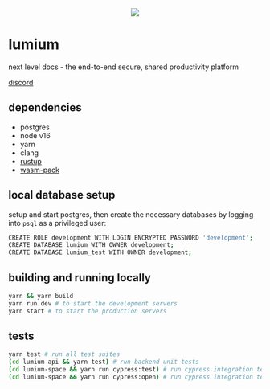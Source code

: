 <div align="center">
    <image src="https://raw.githubusercontent.com/D3PSI/lumium/develop/lumium-space/public/logo/parts/fg/icon.svg"></image>
</div>

# lumium
next level docs - the end-to-end secure, shared productivity platform

[discord](https://discord.gg/fCyzDzhvd4)

## dependencies
- postgres
- node v16
- yarn
- clang
- [rustup](https://rustup.rs/)
- [wasm-pack](https://rustwasm.github.io/wasm-pack/installer/)
## local database setup
setup and start postgres, then create the necessary databases by logging into `psql` as a privileged user:

```bash
CREATE ROLE development WITH LOGIN ENCRYPTED PASSWORD 'development';
CREATE DATABASE lumium WITH OWNER development;
CREATE DATABASE lumium_test WITH OWNER development;
```

## building and running locally
```bash
yarn && yarn build
yarn run dev # to start the development servers
yarn start # to start the production servers
```

## tests
```bash
yarn test # run all test suites
(cd lumium-api && yarn test) # run backend unit tests
(cd lumium-space && yarn run cypress:test) # run cypress integration tests headless
(cd lumium-space && yarn run cypress:open) # run cypress integration tests headed
```


